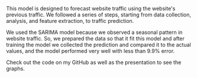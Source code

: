 This model is designed to forecast website traffic using the website's previous traffic. We followed a series of steps, starting from data collection, analysis, and feature extraction, to traffic prediction.

We used the SARIMA model because we observed a seasonal pattern in website traffic. So,  we prepared the data so that it fit this model and after training the model we collected the prediction and compared it to the actual values, and the model performed very well with less than 9.9% error. 

Check out the code on my GitHub as well as the presentation to see the graphs.
